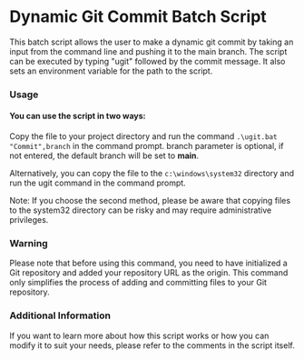 # Dynamic Git Commit Batch Script

This batch script allows the user to make a dynamic git commit by taking an input from the command line and pushing it
to the main branch. The script can be executed by typing "ugit" followed by the commit message. It also sets an
environment variable for the path to the script.

### Usage

#### You can use the script in two ways:

Copy the file to your project directory and run the command `.\ugit.bat "Commit",branch` in the command prompt. branch
parameter is optional, if not entered, the default branch will be set to **main**.

Alternatively, you can copy the file to the `c:\windows\system32` directory and run the ugit command in the command
prompt.

Note: If you choose the second method, please be aware that copying files to the system32 directory can be risky and may
require administrative privileges.

### Warning

Please note that before using this command, you need to have initialized a Git repository and added your repository URL
as the origin. This command only simplifies the process of adding and committing files to your Git repository.

### Additional Information

If you want to learn more about how this script works or how you can modify it to suit your needs, please refer to the
comments in the script itself.
